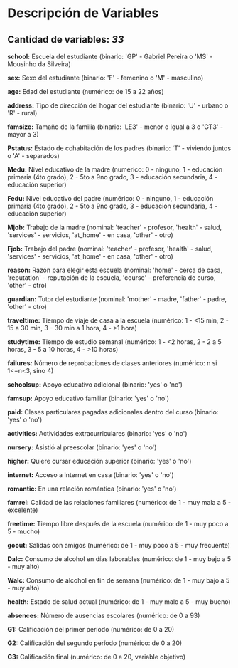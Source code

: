 # **Descripción de Variables**

## **Cantidad de variables:** *33*

**school:** Escuela del estudiante (binario: 'GP' - Gabriel Pereira o 'MS' - Mousinho da Silveira)

**sex:** Sexo del estudiante (binario: 'F' - femenino o 'M' - masculino)

**age:** Edad del estudiante (numérico: de 15 a 22 años)

**address:** Tipo de dirección del hogar del estudiante (binario: 'U' - urbano o 'R' - rural)

**famsize:** Tamaño de la familia (binario: 'LE3' - menor o igual a 3 o 'GT3' - mayor a 3)

**Pstatus:** Estado de cohabitación de los padres (binario: 'T' - viviendo juntos o 'A' - separados)

**Medu:** Nivel educativo de la madre (numérico: 0 - ninguno, 1 - educación primaria (4to grado), 2 - 5to a 9no grado, 3 - educación secundaria, 4 - educación superior)

**Fedu:** Nivel educativo del padre (numérico: 0 - ninguno, 1 - educación primaria (4to grado), 2 - 5to a 9no grado, 3 - educación secundaria, 4 - educación superior)

**Mjob:** Trabajo de la madre (nominal: 'teacher' - profesor, 'health' - salud, 'services' - servicios, 'at_home' - en casa, 'other' - otro)

**Fjob:** Trabajo del padre (nominal: 'teacher' - profesor, 'health' - salud, 'services' - servicios, 'at_home' - en casa, 'other' - otro)

**reason:** Razón para elegir esta escuela (nominal: 'home' - cerca de casa, 'reputation' - reputación de la escuela, 'course' - preferencia de curso, 'other' - otro)

**guardian:** Tutor del estudiante (nominal: 'mother' - madre, 'father' - padre, 'other' - otro)

**traveltime:** Tiempo de viaje de casa a la escuela (numérico: 1 - <15 min, 2 - 15 a 30 min, 3 - 30 min a 1 hora, 4 - >1 hora)

**studytime:** Tiempo de estudio semanal (numérico: 1 - <2 horas, 2 - 2 a 5 horas, 3 - 5 a 10 horas, 4 - >10 horas)

**failures:** Número de reprobaciones de clases anteriores (numérico: n si 1<=n<3, sino 4)

**schoolsup:** Apoyo educativo adicional (binario: 'yes' o 'no')

**famsup:** Apoyo educativo familiar (binario: 'yes' o 'no')

**paid:** Clases particulares pagadas adicionales dentro del curso (binario: 'yes' o 'no')

**activities:** Actividades extracurriculares (binario: 'yes' o 'no')

**nursery:** Asistió al preescolar (binario: 'yes' o 'no')

**higher:** Quiere cursar educación superior (binario: 'yes' o 'no')

**internet:** Acceso a Internet en casa (binario: 'yes' o 'no')

**romantic:** En una relación romántica (binario: 'yes' o 'no')

**famrel:** Calidad de las relaciones familiares (numérico: de 1 - muy mala a 5 - excelente)

**freetime:** Tiempo libre después de la escuela (numérico: de 1 - muy poco a 5 - mucho)

**goout:** Salidas con amigos (numérico: de 1 - muy poco a 5 - muy frecuente)

**Dalc:** Consumo de alcohol en días laborables (numérico: de 1 - muy bajo a 5 - muy alto)

**Walc:** Consumo de alcohol en fin de semana (numérico: de 1 - muy bajo a 5 - muy alto)

**health:** Estado de salud actual (numérico: de 1 - muy malo a 5 - muy bueno)

**absences:** Número de ausencias escolares (numérico: de 0 a 93)

**G1:** Calificación del primer período (numérico: de 0 a 20)

**G2:** Calificación del segundo período (numérico: de 0 a 20)

**G3:** Calificación final (numérico: de 0 a 20, variable objetivo)